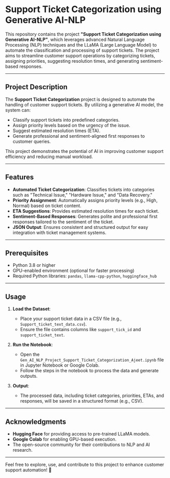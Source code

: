 # Support Ticket Categorization using Generative AI-NLP

This repository contains the project **"Support Ticket Categorization using Generative AI-NLP"**, which leverages advanced Natural Language Processing (NLP) techniques and the LLaMA (Large Language Model) to automate the classification and processing of support tickets. The project aims to streamline customer support operations by categorizing tickets, assigning priorities, suggesting resolution times, and generating sentiment-based responses.

---

## Project Description

The **Support Ticket Categorization** project is designed to automate the handling of customer support tickets. By utilizing a generative AI model, the system can:
- Classify support tickets into predefined categories.
- Assign priority levels based on the urgency of the issue.
- Suggest estimated resolution times (ETA).
- Generate professional and sentiment-aligned first responses to customer queries.

This project demonstrates the potential of AI in improving customer support efficiency and reducing manual workload.

---

## Features

- **Automated Ticket Categorization**: Classifies tickets into categories such as "Technical Issue," "Hardware Issue," and "Data Recovery."
- **Priority Assignment**: Automatically assigns priority levels (e.g., High, Normal) based on ticket content.
- **ETA Suggestions**: Provides estimated resolution times for each ticket.
- **Sentiment-Based Responses**: Generates polite and professional first responses tailored to the sentiment of the ticket.
- **JSON Output**: Ensures consistent and structured output for easy integration with ticket management systems.

---

## Prerequisites
- Python 3.8 or higher
- GPU-enabled environment (optional for faster processing)
- Required Python libraries: `pandas`, `llama-cpp-python`, `huggingface_hub`

---

## Usage

1. **Load the Dataset**:
   - Place your support ticket data in a CSV file (e.g., `Support_ticket_text_data.csv`).
   - Ensure the file contains columns like `support_tick_id` and `support_ticket_text`.

2. **Run the Notebook**:
   - Open the `Gen_AI_NLP_Project_Support_Ticket_Categorization_Ajeet.ipynb` file in Jupyter Notebook or Google Colab.
   - Follow the steps in the notebook to process the data and generate outputs.

3. **Output**:
   - The processed data, including ticket categories, priorities, ETAs, and responses, will be saved in a structured format (e.g., CSV).

---

## Acknowledgments

- **Hugging Face** for providing access to pre-trained LLaMA models.
- **Google Colab** for enabling GPU-based execution.
- The open-source community for their contributions to NLP and AI research.

---

Feel free to explore, use, and contribute to this project to enhance customer support automation! 🚀

